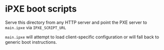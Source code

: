 # iPXE boot scripts

Serve this directory from any HTTP server and point the PXE server to
`main.ipxe` via `IPXE_SCRIPT_URL`

`main.ipxe` will attempt to load client-specific configuration or will
fall back to generic boot instructions.
